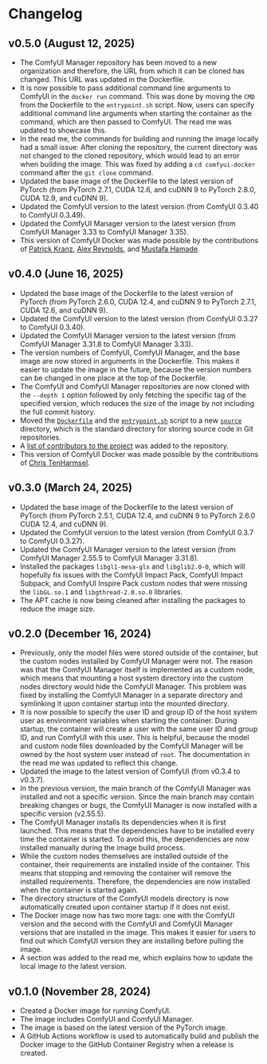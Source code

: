 # Changelog

## v0.5.0 (August 12, 2025)

- The ComfyUI Manager repository has been moved to a new organization and therefore, the URL from which it can be cloned has changed. This URL was updated in the Dockerfile.
- It is now possible to pass additional command line arguments to ComfyUI in the `docker run` command. This was done by moving the `CMD` from the Dockerfile to the `entrypoint.sh` script. Now, users can specify additional command line arguments when starting the container as the command, which are then passed to ComfyUI. The read me was updated to showcase this.
- In the read me, the commands for building and running the image locally had a small issue: After cloning the repository, the current directory was not changed to the cloned repository, which would lead to an error when building the image. This was fixed by adding a `cd comfyui-docker` command after the `git clone` command.
- Updated the base image of the Dockerfile to the latest version of PyTorch (from PyTorch 2.7.1, CUDA 12.6, and cuDNN 9 to PyTorch 2.8.0, CUDA 12.9, and cuDNN 9).
- Updated the ComfyUI version to the latest version (from ComfyUI 0.3.40 to ComfyUI 0.3.49).
- Updated the ComfyUI Manager version to the latest version (from ComfyUI Manager 3.33 to ComfyUI Manager 3.35).
- This version of ComfyUI Docker was made possible by the contributions of [Patrick Kranz](@LokiMidgard), [Alex Reynolds](@primlock), and [Mustafa Hamade](@Mustafa-Hamade).

## v0.4.0 (June 16, 2025)

- Updated the base image of the Dockerfile to the latest version of PyTorch (from PyTorch 2.6.0, CUDA 12.4, and cuDNN 9 to PyTorch 2.7.1, CUDA 12.6, and cuDNN 9).
- Updated the ComfyUI version to the latest version (from ComfyUI 0.3.27 to ComfyUI 0.3.40).
- Updated the ComfyUI Manager version to the latest version (from ComfyUI Manager 3.31.8 to ComfyUI Manager 3.33).
- The version numbers of ComfyUI, ComfyUI Manager, and the base image are now stored in arguments in the Dockerfile. This makes it easier to update the image in the future, because the version numbers can be changed in one place at the top of the Dockerfile.
- The ComfyUI and ComfyUI Manager repositories are now cloned with the `--depth 1` option followed by only fetching the specific tag of the specified version, which reduces the size of the image by not including the full commit history.
- Moved the [`Dockerfile`](source/Dockerfile) and the [`entrypoint.sh`](source/entrypoint.sh) script to a new [`source`](source) directory, which is the standard directory for storing source code in Git repositories.
- A [list of contributors to the project](CONTRIBUTORS.md) was added to the repository.
- This version of ComfyUI Docker was made possible by the contributions of [Chris TenHarmsel](@epchris).

## v0.3.0 (March 24, 2025)

- Updated the base image of the Dockerfile to the latest version of PyTorch (from PyTorch 2.5.1, CUDA 12.4, and cuDNN 9 to PyTorch 2.6.0 CUDA 12.4, and cuDNN 9).
- Updated the ComfyUI version to the latest version (from ComfyUI 0.3.7 to ComfyUI 0.3.27).
- Updated the ComfyUI Manager version to the latest version (from ComfyUI Manager 2.55.5 to ComfyUI Manager 3.31.8).
- Installed the packages `libgl1-mesa-glx` and `libglib2.0-0`, which will hopefully fix issues with the ComfyUI Impact Pack, ComfyUI Impact Subpack, and ComfyUI Inspire Pack custom nodes that were missing the `libGL.so.1` and `libgthread-2.0.so.0` libraries.
- The APT cache is now being cleaned after installing the packages to reduce the image size.

## v0.2.0 (December 16, 2024)

- Previously, only the model files were stored outside of the container, but the custom nodes installed by ComfyUI Manager were not. The reason was that the ComfyUI Manager itself is implemented as a custom node, which means that mounting a host system directory into the custom nodes directory would hide the ComfyUI Manager. This problem was fixed by installing the ComfyUI Manager in a separate directory and symlinking it upon container startup into the mounted directory.
- It is now possible to specify the user ID and group ID of the host system user as environment variables when starting the container. During startup, the container will create a user with the same user ID and group ID, and run ComfyUI with this user. This is helpful, because the model and custom node files downloaded by the ComfyUI Manager will be owned by the host system user instead of `root`. The documentation in the read me was updated to reflect this change.
- Updated the image to the latest version of ComfyUI (from v0.3.4 to v0.3.7).
- In the previous version, the main branch of the ComfyUI Manager was installed and not a specific version. Since the main branch may contain breaking changes or bugs, the ComfyUI Manager is now installed with a specific version (v2.55.5).
- The ComfyUI Manager installs its dependencies when it is first launched. This means that the dependencies have to be installed every time the container is started. To avoid this, the dependencies are now installed manually during the image build process.
- While the custom nodes themselves are installed outside of the container, their requirements are installed inside of the container. This means that stopping and removing the container will remove the installed requirements. Therefore, the dependencies are now installed when the container is started again.
- The directory structure of the ComfyUI models directory is now automatically created upon container startup if it does not exist.
- The Docker image now has two more tags: one with the ComfyUI version and the second with the ComfyUI and ComfyUI Manager versions that are installed in the image. This makes it easier for users to find out which ComfyUI version they are installing before pulling the image.
- A section was added to the read me, which explains how to update the local image to the latest version.

## v0.1.0 (November 28, 2024)

- Created a Docker image for running ComfyUI.
- The image includes ComfyUI and ComfyUI Manager.
- The image is based on the latest version of the PyTorch image.
- A GitHub Actions workflow is used to automatically build and publish the Docker image to the GitHub Container Registry when a release is created.
